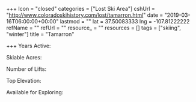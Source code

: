 +++
Icon = "closed"
categories = ["Lost Ski Area"]
cshUrl = "http://www.coloradoskihistory.com/lost/tamarron.html"
date = "2019-03-16T06:00:00+00:00"
lastmod = ""
lat = 37.50083333
lng = -107.81222222
refName = ""
refUrl = ""
resource_ = ""
resources = []
tags = ["skiing", "winter"]
title = "Tamarron"

+++
Years Active:

Skiable Acres:

Number of Lifts:

Top Elevation:

Available for Exploring: